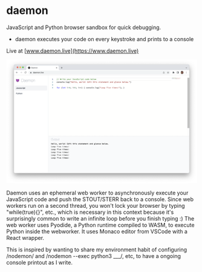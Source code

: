 # daemon

JavaScript and Python browser sandbox for quick debugging.

- daemon executes your code on every keystroke and prints to a console

Live at [www.daemon.live](https://www.daemon.live)

![public/screenshot.png](public/screenshot.png)

Daemon uses an ephemeral web worker to asynchronously execute your JavaScript code and push the STOUT/STERR back to a console. Since web workers run on a second thread, you won't lock your browser by typing "while(true){}", etc., which is necessary in this context because it's surprisingly common to write an infinite loop before you finish typing :) The web worker uses Pyodide, a Python runtime compiled to WASM, to execute Python inside the webworker. It uses Monaco editor from VSCode with a React wrapper.

This is inspired by wanting to share my environment habit of configuring /nodemon/ and /nodemon --exec python3 \_\_\_/, etc, to have a ongoing console printout as I write.
